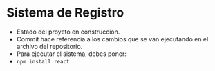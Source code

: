 <h1> Sistema de Registro </h1>

- Estado del proyeto en construcción.
- Commit hace referencia a los cambios que se van ejecutando en el archivo del repositorio.
- Para ejecutar el sistema, debes poner:
- ```npm install react```
